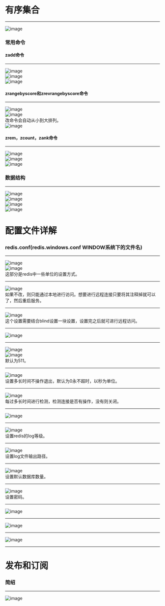 # 有序集合
***
![image](https://user-images.githubusercontent.com/96570699/191677593-81a2c138-7214-4901-8338-e23584219fc2.png)  


### 常用命令 
#### zadd命令
***  
![image](https://user-images.githubusercontent.com/96570699/191678207-b6949a2f-3109-4e48-a164-8c59831e1536.png)  
![image](https://user-images.githubusercontent.com/96570699/191678772-ea2dd055-8eac-496a-a107-ac2755f825eb.png)  
![image](https://user-images.githubusercontent.com/96570699/191678444-91a1db7a-dbba-42b1-9c5a-a999a711dea4.png)  


#### zrangebyscore和zrevrangebyscore命令
***  
![image](https://user-images.githubusercontent.com/96570699/191679630-71a87566-57ed-480f-8a15-a9b7ef6b6532.png)  
![image](https://user-images.githubusercontent.com/96570699/191679092-f5079ff1-70b6-4043-a79a-f3b535e19b24.png)  
改命令会自动从小到大排列。  
![image](https://user-images.githubusercontent.com/96570699/191679480-e11bf807-8b4b-41a0-b3a0-ff939fb0b6a2.png)  


#### zrem，zcount，zank命令
***  
![image](https://user-images.githubusercontent.com/96570699/191683301-462c866b-715f-40bd-9b8d-36db61611d9a.png)  
![image](https://user-images.githubusercontent.com/96570699/191682974-398062fb-5b87-49fc-991e-e0cde0ff1bb0.png)  
![image](https://user-images.githubusercontent.com/96570699/191683097-87aa9bc1-76f9-4152-8aa0-bd35d28cbc96.png)  


### 数据结构
***  
![image](https://user-images.githubusercontent.com/96570699/191684074-8b14fa05-3a4a-4a90-902c-6badab0966f8.png)  
![image](https://user-images.githubusercontent.com/96570699/191684366-579ca651-0208-4907-9fd0-d9bab512615d.png)  
![image](https://user-images.githubusercontent.com/96570699/191684893-7f837af7-9762-46fb-aa74-f17fb7fc445a.png)  
![image](https://user-images.githubusercontent.com/96570699/191685078-4f0221f8-12de-43c9-95d0-cd3c4ebe4f0f.png)  




# 配置文件详解
### redis.conf(redis.windows.conf WINDOW系统下的文件名)
***  
![image](https://user-images.githubusercontent.com/96570699/191701348-77e44b6b-2df2-46a5-acd8-d6b40aec6a36.png)  
![image](https://user-images.githubusercontent.com/96570699/191693792-21d5dfe9-9647-4c69-9588-541f55b0436c.png)  
这部分是redis中一些单位的设置方式。   
***  
![image](https://user-images.githubusercontent.com/96570699/191702668-fab7177e-b35e-4da5-be31-c52b26595c5c.png)  
如果不改，则只能通过本地进行访问。想要进行远程连接只要将其注释掉就可以了，然后重启服务。    
***  
![image](https://user-images.githubusercontent.com/96570699/191704393-a5451dcb-dede-4d70-8448-6b07a9820cef.png)   
这个设置需要结合blind设置一块设置，设置完之后就可进行远程访问。  
***  
![image](https://user-images.githubusercontent.com/96570699/191705341-16ac3bcf-ef84-480a-8e98-b45ed533e9ba.png)  
***  
![image](https://user-images.githubusercontent.com/96570699/191705558-8b0ea997-52ea-4332-9869-12176b8c02de.png)  
![image](https://user-images.githubusercontent.com/96570699/191705678-9d6306d0-28f3-45cd-b51b-fe876170d1f9.png)  
默认为511。    
***  
![image](https://user-images.githubusercontent.com/96570699/191706395-f7f9b7cc-b265-41e5-8178-a954fba6be27.png)  
设置多长时间不操作退出，默认为0永不超时，以秒为单位。  
***  
![image](https://user-images.githubusercontent.com/96570699/191709007-45dfbd1b-25bf-4cc1-b7e1-7b39f2582049.png)  
每过多长时间进行检测，检测连接是否有操作，没有则关闭。  
***  
![image](https://user-images.githubusercontent.com/96570699/191709910-3cdf3018-36e2-42ab-a137-6225986e5d5d.png)  
***  
![image](https://user-images.githubusercontent.com/96570699/191710455-2ae4c38d-91cf-4bc0-b750-152d904dc9db.png)  
设置redis的log等级。  
***  
![image](https://user-images.githubusercontent.com/96570699/191711136-7bacd081-1370-4216-a82b-13099dba130a.png)  
设置log文件输出路径。  
***  
![image](https://user-images.githubusercontent.com/96570699/191712030-641bba9f-a9e3-49ed-89d1-5c082346cac6.png)  
设置默认数据库数量。  
***  
![image](https://user-images.githubusercontent.com/96570699/191712713-53a01ed8-ff58-430d-a090-292962123c1e.png)  
设置密码。
***  
![image](https://user-images.githubusercontent.com/96570699/191713271-ebd43f63-26fc-4e2e-ac25-0b6e74da3ba5.png)  
***
![image](https://user-images.githubusercontent.com/96570699/191713548-86e88134-89b3-411b-b74e-ce3395e598c4.png)  
***
![image](https://user-images.githubusercontent.com/96570699/191714537-fc574755-4cd4-4992-8478-4f575ae9d4f7.png)  
***




# 发布和订阅
### 简绍
***  
![image](https://user-images.githubusercontent.com/96570699/191917036-9d8eab32-7dad-4af0-b414-f30772ca7caf.png)   

